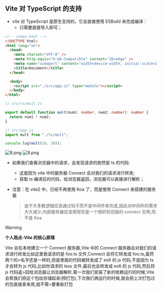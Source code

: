 ## Vite 对 TypeScript 的支持

- vite 对 TypeScript 是原生支持的，它会直接使用 ESBuild 来完成编译：
  - 只需要直接导入即可；

```html
<!-- index.html -->
<!DOCTYPE html>
<html lang="en">
  <head>
    <meta charset="UTF-8" />
    <meta http-equiv="X-UA-Compatible" content="IE=edge" />
    <meta name="viewport" content="width=device-width, initial-scale=1.0" />
    <title>Document</title>
  </head>

  <body>
    <script src="./src/app.js" type="module"></script>
  </body>
</html>
```

```ts
// src/ts/mult.ts

export default function mult(num1: number, num2: number): number {
  return num1 * num2;
}
```

```js
// src/app.js
import mult from "./ts/mult";

console.log(mult(20, 30));
```

![8.png](https://img14.360buyimg.com/ddimg/jfs/t1/204660/6/617/12489/61122c4eE78adb5a4/835159c13fe1cadc.png)
![9.png](https://img14.360buyimg.com/ddimg/jfs/t1/182863/38/18618/31556/61122c52Ea63250c3/2e1f6c33cde53530.png)

- 如果我们查看浏览器中的请求，会发现请求的依然是 ts 的代码:
  - 这是因为 vite 中的服务器 Connect 会对我们的请求进行转发;
  - 获取 ts 编译后的代码，给浏览器返回，浏览器可以直接进行解析；
- 注意：在 vite2 中，已经不再使用 Koa 了，而是使用 Connect 来搭建的服务器

  > 由于大多数逻辑应该通过钩子而不是中间件来完成,因此对中间件的需求大大减少,内部服务器应该用现在是一个很好的旧版的 connect 实例,而不是 Koa

> [!warning]
>**个人观点-Vite 的核心原理**
>
> Vite 会在本地建立一个 Connect 服务器,Vite 中的 Connect 服务器会对我们的请求进行转发比如这里我请求的是 foo.ts 文件,Connect 会将它转发成 foo.ts,虽然两个的>名字还是一样的,但是里面的代码被转发成了 es6 的 js 代码,不是因为 ts 才会转为 js 代码,比如你请求的 less 文件,最后也会转发成 es6 的 js 代码,然后将 js 代码返>回给浏览器让浏览器解析.第一次我们安装了新的依赖运行的时候,Vite 会帮我们把这个包给存储起来(预打包),下次我们再运行的时候,就会把上次打包过的包直接拿来用,就不需>要重新打包
